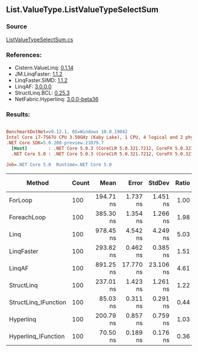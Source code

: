 ﻿## List.ValueType.ListValueTypeSelectSum

### Source
[ListValueTypeSelectSum.cs](../LinqBenchmarks/List/ValueType/ListValueTypeSelectSum.cs)

### References:
- Cistern.ValueLinq: [0.1.14](https://www.nuget.org/packages/Cistern.ValueLinq/0.1.14)
- JM.LinqFaster: [1.1.2](https://www.nuget.org/packages/JM.LinqFaster/1.1.2)
- LinqFaster.SIMD: [1.1.2](https://www.nuget.org/packages/LinqFaster.SIMD/1.0.3)
- LinqAF: [3.0.0.0](https://www.nuget.org/packages/LinqAF/3.0.0.0)
- StructLinq.BCL: [0.25.3](https://www.nuget.org/packages/StructLinq.BCL/0.25.3)
- NetFabric.Hyperlinq: [3.0.0-beta36](https://www.nuget.org/packages/NetFabric.Hyperlinq/3.0.0-beta36)

### Results:
``` ini

BenchmarkDotNet=v0.12.1, OS=Windows 10.0.19042
Intel Core i7-7567U CPU 3.50GHz (Kaby Lake), 1 CPU, 4 logical and 2 physical cores
.NET Core SDK=5.0.200-preview.21079.7
  [Host]        : .NET Core 5.0.3 (CoreCLR 5.0.321.7212, CoreFX 5.0.321.7212), X64 RyuJIT
  .NET Core 5.0 : .NET Core 5.0.3 (CoreCLR 5.0.321.7212, CoreFX 5.0.321.7212), X64 RyuJIT

Job=.NET Core 5.0  Runtime=.NET Core 5.0  

```
|               Method | Count |      Mean |     Error |    StdDev | Ratio | RatioSD |  Gen 0 | Gen 1 | Gen 2 | Allocated |
|--------------------- |------ |----------:|----------:|----------:|------:|--------:|-------:|------:|------:|----------:|
|              ForLoop |   100 | 194.71 ns |  1.737 ns |  1.451 ns |  1.00 |    0.00 |      - |     - |     - |         - |
|          ForeachLoop |   100 | 385.30 ns |  1.354 ns |  1.266 ns |  1.98 |    0.02 |      - |     - |     - |         - |
|                 Linq |   100 | 978.45 ns |  4.542 ns |  4.249 ns |  5.03 |    0.04 | 0.0343 |     - |     - |      72 B |
|           LinqFaster |   100 | 293.82 ns |  0.462 ns |  0.385 ns |  1.51 |    0.01 |      - |     - |     - |         - |
|               LinqAF |   100 | 891.25 ns | 17.770 ns | 23.106 ns |  4.61 |    0.15 |      - |     - |     - |         - |
|           StructLinq |   100 | 237.01 ns |  1.423 ns |  1.261 ns |  1.22 |    0.01 | 0.0191 |     - |     - |      40 B |
| StructLinq_IFunction |   100 |  85.03 ns |  0.311 ns |  0.291 ns |  0.44 |    0.00 |      - |     - |     - |         - |
|            Hyperlinq |   100 | 200.79 ns |  0.857 ns |  0.759 ns |  1.03 |    0.01 |      - |     - |     - |         - |
|  Hyperlinq_IFunction |   100 |  70.50 ns |  0.189 ns |  0.176 ns |  0.36 |    0.00 |      - |     - |     - |         - |
